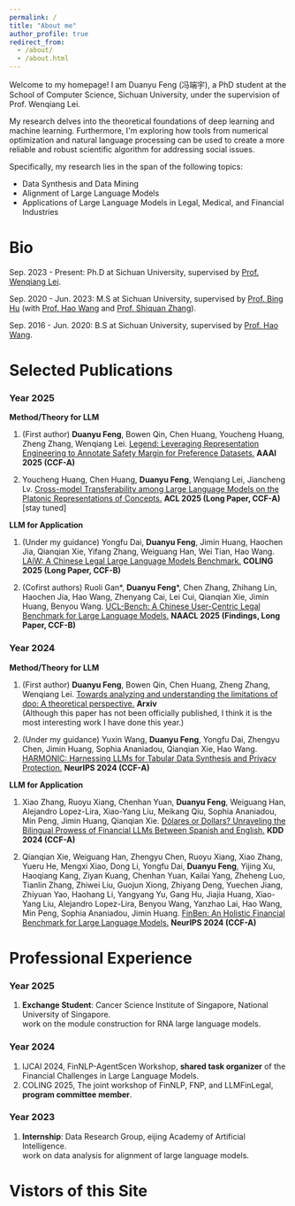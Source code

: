 ```yaml
---
permalink: /
title: "About me"
author_profile: true
redirect_from: 
  - /about/
  - /about.html
---
```



Welcome to my homepage! I am Duanyu Feng (冯端宇), a PhD student at the School of Computer Science, Sichuan University, under the supervision of Prof. Wenqiang Lei.

My research delves into the theoretical foundations of deep learning and machine learning. Furthermore, I'm exploring how tools from numerical optimization and natural language processing can be used to create a more reliable and robust scientific algorithm for addressing social issues.

Specifically, my research lies in the span of the following topics:
- Data Synthesis and Data Mining
- Alignment of Large Language Models
- Applications of Large Language Models in Legal, Medical, and Financial Industries

Bio
======
Sep. 2023 - Present: Ph.D at Sichuan University, supervised by [Prof.  Wenqiang Lei](https://sites.google.com/view/wenqianghome/home).

Sep. 2020 - Jun. 2023: M.S at Sichuan University, supervised by [Prof. Bing Hu](https://math.scu.edu.cn/info/1252/2507.htm) (with [Prof. Hao Wang](https://math.scu.edu.cn/info/1252/2489.htm) and [Prof. Shiquan Zhang](https://math.scu.edu.cn/info/1252/2525.htm)). 

Sep. 2016 - Jun. 2020: B.S at Sichuan University, supervised by [Prof. Hao Wang](https://math.scu.edu.cn/info/1252/2489.htm).


<!--
News
======
1. academicpages is a ready-to-fork GitHub Pages template for academic personal websites
1. 
-->

<!--
Selected Awards
======
1. 
1. 
-->

Selected Publications
======
### Year 2025 ###
**Method/Theory for LLM**
1. (First author) **Duanyu Feng**, Bowen Qin, Chen Huang, Youcheng Huang, Zheng Zhang, Wenqiang Lei. [Legend: Leveraging Representation Engineering to Annotate Safety Margin for Preference Datasets.](https://ojs.aaai.org/index.php/AAAI/article/view/34937)  **AAAI 2025 (CCF-A)** 
   
1. Youcheng Huang, Chen Huang, **Duanyu Feng**, Wenqiang Lei, Jiancheng Lv. [Cross-model Transferability among Large Language Models on the Platonic Representations of Concepts.]() **ACL 2025 (Long Paper, CCF-A)**  [stay tuned]
  

**LLM for Application**
 1. (Under my guidance) Yongfu Dai, **Duanyu Feng**, Jimin Huang, Haochen Jia, Qianqian Xie, Yifang Zhang, Weiguang Han, Wei Tian, Hao Wang. [LAiW: A Chinese Legal Large Language Models Benchmark.](https://aclanthology.org/2025.coling-main.716/) **COLING 2025 (Long Paper, CCF-B)**

 1. (Cofirst authors) Ruoli Gan\*, **Duanyu Feng**\*, Chen Zhang, Zhihang Lin, Haochen Jia, Hao Wang, Zhenyang Cai, Lei Cui, Qianqian Xie, Jimin Huang, Benyou Wang. [UCL-Bench: A Chinese User-Centric Legal Benchmark for Large Language Models.](https://aclanthology.org/2025.findings-naacl.444/) **NAACL 2025 (Findings, Long Paper, CCF-B)**


### Year 2024 ###
**Method/Theory for LLM**
1. (First author) **Duanyu Feng**, Bowen Qin, Chen Huang, Zheng Zhang, Wenqiang Lei. [Towards analyzing and understanding the limitations of dpo: A theoretical perspective.](https://arxiv.org/pdf/2404.04626) **Arxiv**
   <br>
   (Although this paper has not been officially published, I think it is the most interesting work I have done this year.)

1. (Under my guidance) Yuxin Wang, **Duanyu Feng**, Yongfu Dai, Zhengyu Chen, Jimin Huang, Sophia Ananiadou, Qianqian Xie, Hao Wang. [HARMONIC: Harnessing LLMs for Tabular Data Synthesis and Privacy Protection.](https://neurips.cc/virtual/2024/poster/97571) **NeurIPS 2024 (CCF-A)**


**LLM for Application**
1. Xiao Zhang, Ruoyu Xiang, Chenhan Yuan, **Duanyu Feng**, Weiguang Han, Alejandro Lopez-Lira, Xiao-Yang Liu, Meikang Qiu, Sophia Ananiadou, Min Peng, Jimin Huang, Qianqian Xie. [Dólares or Dollars? Unraveling the Bilingual Prowess of Financial LLMs Between Spanish and English.](https://dl.acm.org/doi/abs/10.1145/3637528.3671554) **KDD 2024 (CCF-A)**


1. Qianqian Xie, Weiguang Han, Zhengyu Chen, Ruoyu Xiang, Xiao Zhang, Yueru He, Mengxi Xiao, Dong Li, Yongfu Dai, **Duanyu Feng**, Yijing Xu, Haoqiang Kang, Ziyan Kuang, Chenhan Yuan, Kailai Yang, Zheheng Luo, Tianlin Zhang, Zhiwei Liu, Guojun Xiong, Zhiyang Deng, Yuechen Jiang, Zhiyuan Yao, Haohang Li, Yangyang Yu, Gang Hu, Jiajia Huang, Xiao-Yang Liu, Alejandro Lopez-Lira, Benyou Wang, Yanzhao Lai, Hao Wang, Min Peng, Sophia Ananiadou, Jimin Huang. [FinBen: An Holistic Financial Benchmark for Large Language Models.](https://neurips.cc/virtual/2024/poster/97525) **NeurIPS 2024 (CCF-A)** 

Professional Experience
======
### Year 2025 ###
1. **Exchange Student**: Cancer Science Institute of Singapore, National University of Singapore.
   <br>
   work on the module construction for RNA large language models.

### Year 2024 ###
1. IJCAI 2024, FinNLP-AgentScen Workshop, **shared task organizer** of the Financial Challenges in Large Language Models.
1. COLING 2025, The joint workshop of FinNLP, FNP, and LLMFinLegal, **program committee member**.

### Year 2023 ###
1. **Internship**: Data Research Group, eijing Academy of Artificial Intelligence.
   <br>
   work on data analysis for alignment of large language models.

Vistors of this Site
======
<script type='text/javascript' id='clustrmaps' src='//cdn.clustrmaps.com/map_v2.js?cl=ffffff&w=300&t=tt&d=A08jrrt6DrZYPgnW_3CNQ9g__K0KA4kQ073WVihSbUI&co=2d78ad&cmo=3acc3a&cmn=ff5353&ct=ffffff'></script>

